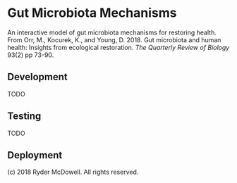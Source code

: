 # Gut Microbiota Mechanisms

An interactive model of gut microbiota mechanisms for restoring health. From Orr, M., Kocurek, K., and Young, D. 2018. Gut microbiota and human health: Insights from ecological restoration. _The Quarterly Review of Biology_ 93(2) pp 73-90.

## Development

TODO

## Testing

TODO

## Deployment

(c) 2018 Ryder McDowell. All rights reserved.
